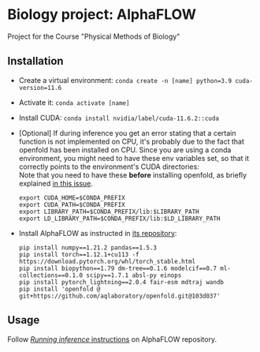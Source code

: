 # Biology project: AlphaFLOW

Project for the Course "Physical Methods of Biology"

## Installation

- Create a virtual environment: `conda create -n [name] python=3.9 cuda-version=11.6`
- Activate it: `conda activate [name]`
- Install CUDA: `conda install nvidia/label/cuda-11.6.2::cuda`
- [Optional] If during inference you get an error stating that a certain function is not implemented on CPU, it's probably due to the fact that openfold has been installed on CPU. Since you are using a conda environment, you might need to have these env variables set, so that it correctly points to the environment's CUDA directories:  
  Note that you need to have these **before** installing openfold, as briefly explained [in this issue](https://github.com/aqlaboratory/openfold/issues/293#issuecomment-2058255494).
  ```
  export CUDA_HOME=$CONDA_PREFIX
  export CUDA_PATH=$CONDA_PREFIX
  export LIBRARY_PATH=$CONDA_PREFIX/lib:$LIBRARY_PATH
  export LD_LIBRARY_PATH=$CONDA_PREFIX/lib:$LD_LIBRARY_PATH
  ```

- Install AlphaFLOW as instructed in [its repository](https://github.com/bjing2016/alphaflow?tab=readme-ov-file#installation):
  ```
  pip install numpy==1.21.2 pandas==1.5.3
  pip install torch==1.12.1+cu113 -f https://download.pytorch.org/whl/torch_stable.html
  pip install biopython==1.79 dm-tree==0.1.6 modelcif==0.7 ml-collections==0.1.0 scipy==1.7.1 absl-py einops
  pip install pytorch_lightning==2.0.4 fair-esm mdtraj wandb
  pip install 'openfold @ git+https://github.com/aqlaboratory/openfold.git@103d037'
  ```

## Usage

Follow [_Running inference_ instructions](https://github.com/bjing2016/alphaflow?tab=readme-ov-file#running-inference) on AlphaFLOW repository.
